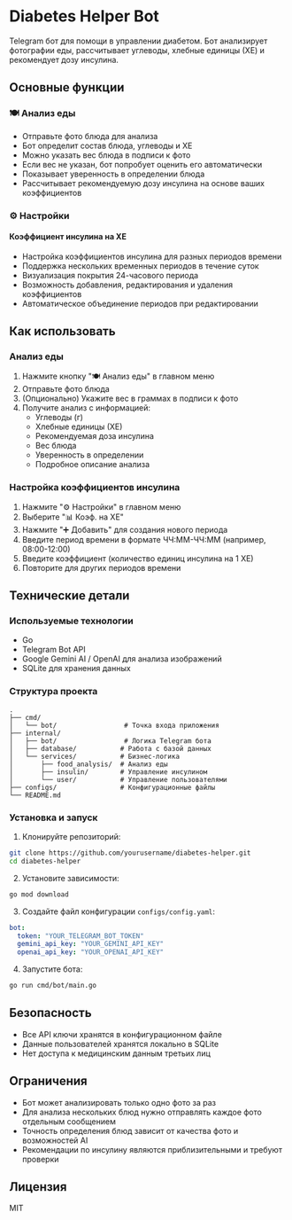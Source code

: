 # Diabetes Helper Bot

Telegram бот для помощи в управлении диабетом. Бот анализирует фотографии еды, рассчитывает углеводы, хлебные единицы (ХЕ) и рекомендует дозу инсулина.

## Основные функции

### 🍽️ Анализ еды
- Отправьте фото блюда для анализа
- Бот определит состав блюда, углеводы и ХЕ
- Можно указать вес блюда в подписи к фото
- Если вес не указан, бот попробует оценить его автоматически
- Показывает уверенность в определении блюда
- Рассчитывает рекомендуемую дозу инсулина на основе ваших коэффициентов

### ⚙️ Настройки
#### Коэффициент инсулина на ХЕ
- Настройка коэффициентов инсулина для разных периодов времени
- Поддержка нескольких временных периодов в течение суток
- Визуализация покрытия 24-часового периода
- Возможность добавления, редактирования и удаления коэффициентов
- Автоматическое объединение периодов при редактировании

## Как использовать

### Анализ еды
1. Нажмите кнопку "🍽️ Анализ еды" в главном меню
2. Отправьте фото блюда
3. (Опционально) Укажите вес в граммах в подписи к фото
4. Получите анализ с информацией:
   - Углеводы (г)
   - Хлебные единицы (ХЕ)
   - Рекомендуемая доза инсулина
   - Вес блюда
   - Уверенность в определении
   - Подробное описание анализа

### Настройка коэффициентов инсулина
1. Нажмите "⚙️ Настройки" в главном меню
2. Выберите "📊 Коэф. на ХЕ"
3. Нажмите "➕ Добавить" для создания нового периода
4. Введите период времени в формате ЧЧ:ММ-ЧЧ:ММ (например, 08:00-12:00)
5. Введите коэффициент (количество единиц инсулина на 1 ХЕ)
6. Повторите для других периодов времени

## Технические детали

### Используемые технологии
- Go
- Telegram Bot API
- Google Gemini AI / OpenAI для анализа изображений
- SQLite для хранения данных

### Структура проекта
```
.
├── cmd/
│   └── bot/                 # Точка входа приложения
├── internal/
│   ├── bot/                 # Логика Telegram бота
│   ├── database/           # Работа с базой данных
│   └── services/           # Бизнес-логика
│       ├── food_analysis/  # Анализ еды
│       ├── insulin/        # Управление инсулином
│       └── user/           # Управление пользователями
├── configs/                # Конфигурационные файлы
└── README.md
```

### Установка и запуск

1. Клонируйте репозиторий:
```bash
git clone https://github.com/yourusername/diabetes-helper.git
cd diabetes-helper
```

2. Установите зависимости:
```bash
go mod download
```

3. Создайте файл конфигурации `configs/config.yaml`:
```yaml
bot:
  token: "YOUR_TELEGRAM_BOT_TOKEN"
  gemini_api_key: "YOUR_GEMINI_API_KEY"
  openai_api_key: "YOUR_OPENAI_API_KEY"
```

4. Запустите бота:
```bash
go run cmd/bot/main.go
```

## Безопасность

- Все API ключи хранятся в конфигурационном файле
- Данные пользователей хранятся локально в SQLite
- Нет доступа к медицинским данным третьих лиц

## Ограничения

- Бот может анализировать только одно фото за раз
- Для анализа нескольких блюд нужно отправлять каждое фото отдельным сообщением
- Точность определения блюд зависит от качества фото и возможностей AI
- Рекомендации по инсулину являются приблизительными и требуют проверки

## Лицензия

MIT 